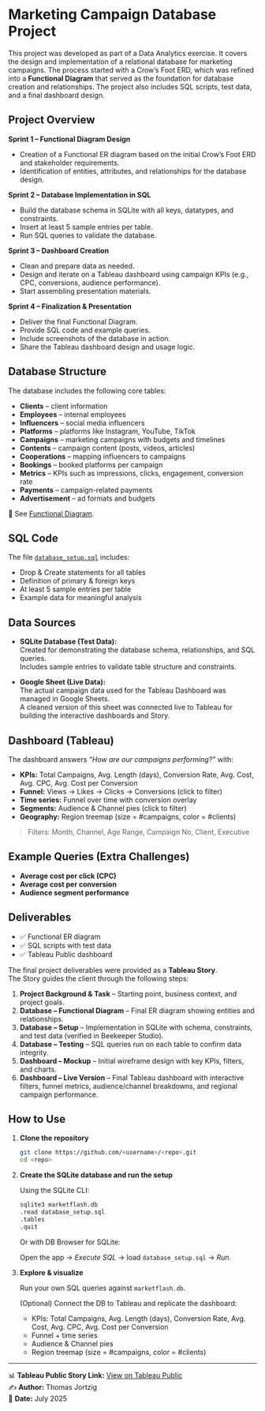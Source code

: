 # Marketing Campaign Database Project

This project was developed as part of a Data Analytics exercise. It covers the design and implementation of a relational database for marketing campaigns. The process started with a Crow’s Foot ERD, which was refined into a **Functional Diagram** that served as the foundation for database creation and relationships. The project also includes SQL scripts, test data, and a final dashboard design.

## Project Overview

**Sprint 1 – Functional Diagram Design**  

- Creation of a Functional ER diagram based on the initial Crow’s Foot ERD and stakeholder requirements.  
- Identification of entities, attributes, and relationships for the database design.  

**Sprint 2 – Database Implementation in SQL**  

- Build the database schema in SQLite with all keys, datatypes, and constraints.  
- Insert at least 5 sample entries per table.  
- Run SQL queries to validate the database.  

**Sprint 3 – Dashboard Creation**  

- Clean and prepare data as needed.  
- Design and iterate on a Tableau dashboard using campaign KPIs (e.g., CPC, conversions, audience performance).  
- Start assembling presentation materials.  

**Sprint 4 – Finalization & Presentation**  

- Deliver the final Functional Diagram.  
- Provide SQL code and example queries.  
- Include screenshots of the database in action.  
- Share the Tableau dashboard design and usage logic.  

## Database Structure

The database includes the following core tables:

- **Clients** – client information  
- **Employees** – internal employees  
- **Influencers** – social media influencers  
- **Platforms** – platforms like Instagram, YouTube, TikTok  
- **Campaigns** – marketing campaigns with budgets and timelines  
- **Contents** – campaign content (posts, videos, articles)  
- **Cooperations** – mapping influencers to campaigns  
- **Bookings** – booked platforms per campaign  
- **Metrics** – KPIs such as impressions, clicks, engagement, conversion rate  
- **Payments** – campaign-related payments  
- **Advertisement** – ad formats and budgets  

📌 See [Functional Diagram](./MarketFlash_Functional_Diagram.png).

## SQL Code

The file [`database_setup.sql`](./database_setup.sql) includes:

- Drop & Create statements for all tables  
- Definition of primary & foreign keys  
- At least 5 sample entries per table  
- Example data for meaningful analysis  

## Data Sources

- **SQLite Database (Test Data):**  
  Created for demonstrating the database schema, relationships, and SQL queries.  
  Includes sample entries to validate table structure and constraints.

- **Google Sheet (Live Data):**  
  The actual campaign data used for the Tableau Dashboard was managed in Google Sheets.  
  A cleaned version of this sheet was connected live to Tableau for building the interactive dashboards and Story.

## Dashboard (Tableau)

The dashboard answers *“How are our campaigns performing?”* with:

- **KPIs:** Total Campaigns, Avg. Length (days), Conversion Rate, Avg. Cost, Avg. CPC, Avg. Cost per Conversion  
- **Funnel:** Views → Likes → Clicks → Conversions (click to filter)  
- **Time series:** Funnel over time with conversion overlay  
- **Segments:** Audience & Channel pies (click to filter)  
- **Geography:** Region treemap (size = #campaigns, color = #clients)  

> Filters: Month, Channel, Age Range, Campaign No, Client, Executive  

## Example Queries (Extra Challenges)

- **Average cost per click (CPC)**  
- **Average cost per conversion**  
- **Audience segment performance**  

## Deliverables

- ✅ Functional ER diagram  
- ✅ SQL scripts with test data  
- ✅ Tableau Public dashboard  

The final project deliverables were provided as a **Tableau Story**.  
The Story guides the client through the following steps:

1. **Project Background & Task** – Starting point, business context, and project goals.  
2. **Database – Functional Diagram** – Final ER diagram showing entities and relationships.  
3. **Database – Setup** – Implementation in SQLite with schema, constraints, and test data (verified in Beekeeper Studio).  
4. **Database – Testing** – SQL queries run on each table to confirm data integrity.  
5. **Dashboard – Mockup** – Initial wireframe design with key KPIs, filters, and charts.  
6. **Dashboard – Live Version** – Final Tableau dashboard with interactive filters, funnel metrics, audience/channel breakdowns, and regional campaign performance.  

## How to Use

1. **Clone the repository**

   ```bash
   git clone https://github.com/<username>/<repo>.git
   cd <repo>
   ```

2. **Create the SQLite database and run the setup**

   Using the SQLite CLI:

   ```bash
   sqlite3 marketflash.db
   .read database_setup.sql
   .tables
   .quit
   ```

   Or with DB Browser for SQLite:

   Open the app → *Execute SQL* → load `database_setup.sql` → *Run*.

3. **Explore & visualize**

   Run your own SQL queries against `marketflash.db`.

   (Optional) Connect the DB to Tableau and replicate the dashboard:
   - KPIs: Total Campaigns, Avg. Length (days), Conversion Rate, Avg. Cost, Avg. CPC, Avg. Cost per Conversion
   - Funnel + time series
   - Audience & Channel pies
   - Region treemap (size = #campaigns, color = #clients)

---

📊 **Tableau Public Story Link:** [View on Tableau Public](https://public.tableau.com/shared/RMMSWWZB9?:display_count=n&:origin=viz_share_link)  
✍️ **Author:** Thomas Jortzig  
📅 **Date:** July 2025
